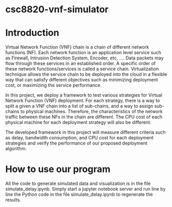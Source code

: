 # csc8820-vnf-simulator

# Introduction
Virtual Network Function (VNF) chain is a chain of different network functions (NF). Each network function is an application level service such as Firewall, Intrusion Detection System, Encoder, etc, .... Data packets may flow through these services in an established order. A specific order of these network functions/services is called a service chain. Virtualization technique allows the service chain to be deployed into the cloud in a flexible way that can satisfy different objectives such as minimizing deployment cost, or maximizing the service performance. 

In this project, we deploy a framework to test various strategies for Virtual Network Function (VNF) deployment. For each strategy, there is a way to split a given a VNF chain into a list of sub-chains, and a way to assign sub-chains to physical machines. Therefore, the characteristics of the network traffic between these NFs in the chain are different. The CPU cost of each physical machine for each deployment strategy will also be different.

The developed framework in this project will measure different criteria such as delay, bandwidth consumption, and CPU cost for each deployment strategies and verify the performance of our proposed deployment algorithm.

# How to use our program
All the code to generate simulated data and visualization is in the file simulate_delay.ipynb. Simply start a jupyter notebook server and run line by line the Python code in the file simulate_delay.ipynb to regenerate the results.
